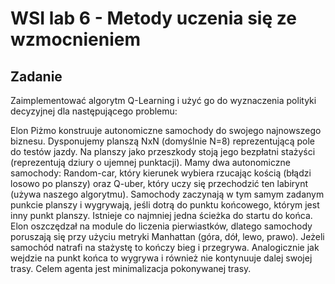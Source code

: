 # WSI lab 6 - Metody uczenia się ze wzmocnieniem
## Zadanie 
Zaimplementować algorytm Q-Learning i użyć go do wyznaczenia polityki decyzyjnej dla następującego problemu:

Elon Piżmo konstruuje autonomiczne samochody do swojego najnowszego biznesu. Dysponujemy planszą NxN (domyślnie N=8) reprezentującą pole do testów jazdy. Na planszy jako przeszkody stoją jego bezpłatni stażyści (reprezentują dziury o ujemnej punktacji). Mamy dwa autonomiczne samochody: Random-car, który kierunek wybiera rzucając kością (błądzi losowo po planszy) oraz Q-uber, który uczy się przechodzić ten labirynt (używa naszego algorytmu). Samochody zaczynają w tym samym zadanym punkcie planszy i wygrywają, jeśli dotrą do punktu końcowego, którym jest inny punkt planszy. Istnieje co najmniej jedna ścieżka do startu do końca. Elon oszczędzał na module do liczenia pierwiastków, dlatego samochody poruszają się przy użyciu metryki Manhattan (góra, dół, lewo, prawo). Jeżeli samochód natrafi na stażystę to kończy bieg i przegrywa. Analogicznie jak wejdzie na punkt końca to wygrywa i również nie kontynuuje dalej swojej trasy. Celem agenta jest minimalizacja pokonywanej trasy. 
